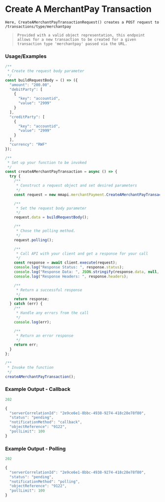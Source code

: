 
# Create A MerchantPay Transaction

`Here, CreateAMerchantPayTransactionRequest() creates a POST request to /transactions/type/merchantpay`

> `Provided with a valid object representation, this endpoint allows for a new transaction to be created for a given transaction type 'merchantpay' passed via the URL.`

### Usage/Examples

```javascript
/**
 * Create the request body parameter
 */
const buildRequestBody = () => ({
  "amount": "200.00",
  "debitParty": [
    {
      "key": "accountid",
      "value": "2999"
    }
  ],
  "creditParty": [
    {
      "key": "accountid",
      "value": "2999"
    }
  ],
  "currency": "RWF"
});

/**
 * Set up your function to be invoked
 */
const createAMerchantPayTransaction = async () => {
  try {
    /**
     * Construct a request object and set desired parameters
     */
    const request = new mmapi.merchantPayment.CreateAMerchantPayTransactionRequest();

    /**
     * Set the request body parameter
     */
    request.data = buildRequestBody();

    /**
     * Chose the polling method.
     */
    request.polling();

    /**
     * Call API with your client and get a response for your call
     */
    const response = await client.execute(request);
    console.log("Response Status: ", response.status);
    console.log("Response Data: ", JSON.stringify(response.data, null, 4));
    console.log("Response Headers: ", response.headers);

    /**
     * Return a successful response
     */
    return response;
  } catch (err) {
    /**
     * Handle any errors from the call
     */
    console.log(err);

    /**
     * Return an error response
     */
    return err;
  }
};

/**
 * Invoke the function
 */
createAMerchantPayTransaction();
```

### Example Output - Callback
```javascript
202

{
  "serverCorrelationId": "2e9ce6e1-8bbc-4938-9274-418c28e78f80",
  "status": "pending",
  "notificationMethod": "callback",
  "objectReference": "9122",
  "pollLimit": 100
}
```

### Example Output - Polling
```javascript
202

{
  "serverCorrelationId": "2e9ce6e1-8bbc-4938-9274-418c28e78f80",
  "status": "pending",
  "notificationMethod": "polling",
  "objectReference": "9122",
  "pollLimit": 100
}
```